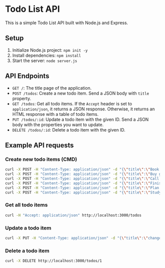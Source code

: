 # Todo List API

This is a simple Todo List API built with Node.js and Express.

## Setup

1. Initialize Node.js project: `npm init -y`
2. Install dependencies: `npm install`
3. Start the server: `node server.js`

## API Endpoints

- `GET /`: The title page of the application.
- `POST /todos`: Create a new todo item. Send a JSON body with `title` property.
- `GET /todos`: Get all todo items. If the `Accept` header is set to `application/json`, it returns a JSON response. Otherwise, it returns an HTML response with a table of todo items.
- `PUT /todos/:id`: Update a todo item with the given ID. Send a JSON body with the properties you want to update.
- `DELETE /todos/:id`: Delete a todo item with the given ID.

## Example API requests

### Create new todo items (CMD)

```bash
curl -X POST -H "Content-Type: application/json" -d "{\"title\":\"Book doctor's appointment\"}" http://localhost:3000/todos
curl -X POST -H "Content-Type: application/json" -d "{\"title\":\"Buy groceries\"}" http://localhost:3000/todos
curl -X POST -H "Content-Type: application/json" -d "{\"title\":\"Call parents\"}" http://localhost:3000/todos
curl -X POST -H "Content-Type: application/json" -d "{\"title\":\"Finish project report\"}" http://localhost:3000/todos
curl -X POST -H "Content-Type: application/json" -d "{\"title\":\"Plan weekend getaway\"}" http://localhost:3000/todos
curl -X POST -H "Content-Type: application/json" -d "{\"title\":\"Study for exam\"}" http://localhost:3000/todos
```

### Get all todo items

```bash
curl -H "Accept: application/json" http://localhost:3000/todos
```

### Update a todo item

```bash
curl -X PUT -H "Content-Type: application/json" -d "{\"title\":\"changed title\",\"completed\":true}" http://localhost:3000/todos/1
```

### Delete a todo item

```bash
curl -X DELETE http://localhost:3000/todos/1
```
